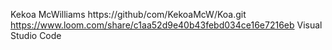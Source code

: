 Kekoa McWilliams
https://github/com/KekoaMcW/Koa.git
https://www.loom.com/share/c1aa52d9e40b43febd034ce16e7216eb
Visual Studio Code
